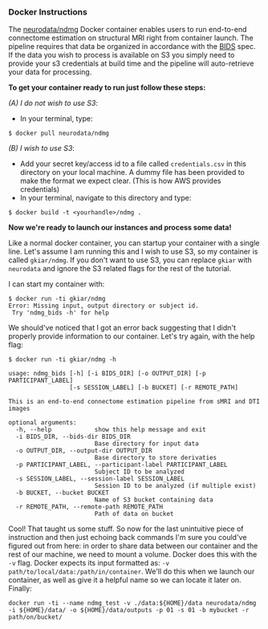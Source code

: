 ### Docker Instructions

The [neurodata/ndmg](https://hub.docker.com/r/neurodata/ndmg/) Docker container enables users to run end-to-end connectome estimation on structural MRI right from container launch. The pipeline requires that data be organized in accordance with the [BIDS](http://bids.neuroimaging.io) spec. If the data you wish to process is available on S3 you simply need to provide your s3 credentials at build time and the pipeline will auto-retrieve your data for processing.


**To get your container ready to run just follow these steps:**

*(A) I do not wish to use S3*:

- In your terminal, type:
```{bash}
$ docker pull neurodata/ndmg
```

*(B) I wish to use S3*:

- Add your secret key/access id to a file called `credentials.csv` in this directory on your local machine. A dummy file has been provided to make the format we expect clear. (This is how AWS provides credentials)
- In your terminal, navigate to this directory and type:
```{bash}
$ docker build -t <yourhandle>/ndmg .
```


**Now we're ready to launch our instances and process some data!**

Like a normal docker container, you can startup your container with a single line. Let's assume I am running this and I wish to use S3, so my container is called `gkiar/ndmg`. If you don't want to use S3, you can replace `gkiar` with `neurodata` and ignore the S3 related flags for the rest of the tutorial.

I can start my container with:
```{bash}
$ docker run -ti gkiar/ndmg
Error: Missing input, output directory or subject id.
 Try 'ndmg_bids -h' for help
```

We should've noticed that I got an error back suggesting that I didn't properly provide information to our container. Let's try again, with the help flag:
```{bash}
$ docker run -ti gkiar/ndmg -h

usage: ndmg_bids [-h] [-i BIDS_DIR] [-o OUTPUT_DIR] [-p PARTICIPANT_LABEL]
                 [-s SESSION_LABEL] [-b BUCKET] [-r REMOTE_PATH]

This is an end-to-end connectome estimation pipeline from sMRI and DTI images

optional arguments:
  -h, --help            show this help message and exit
  -i BIDS_DIR, --bids-dir BIDS_DIR
                        Base directory for input data
  -o OUTPUT_DIR, --output-dir OUTPUT_DIR
                        Base directory to store derivaties
  -p PARTICIPANT_LABEL, --participant-label PARTICIPANT_LABEL
                        Subject ID to be analyzed
  -s SESSION_LABEL, --session-label SESSION_LABEL
                        Session ID to be analyzed (if multiple exist)
  -b BUCKET, --bucket BUCKET
                        Name of S3 bucket containing data
  -r REMOTE_PATH, --remote-path REMOTE_PATH
                        Path of data on bucket
```

Cool! That taught us some stuff. So now for the last unintuitive piece of instruction and then just echoing back commands I'm sure you could've figured out from here: in order to share data between our container and the rest of our machine, we need to mount a volume. Docker does this with the `-v` flag. Docker expects its input formatted as: `-v path/to/local/data:/path/in/container`. We'll do this when we launch our container, as well as give it a helpful name so we can locate it later on. Finally:
```{bash}
docker run -ti --name ndmg_test -v ./data:${HOME}/data neurodata/ndmg -i ${HOME}/data/ -o ${HOME}/data/outputs -p 01 -s 01 -b mybucket -r path/on/bucket/
```
